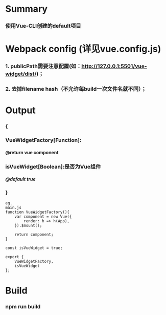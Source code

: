 
# Summary
### 使用Vue-CLI创建的default项目


# Webpack config (详见vue.config.js)
### 1. publicPath需要注意配置(如：http://127.0.0.1:5501/vue-widget/dist/)；
###  2. 去掉filename hash（不允许每build一次文件名就不同）；


# Output 
### {
###    VueWidgetFactory[Function]:
####           @return vue component
###    isVueWidget[Boolean]:是否为Vue组件
#####        @default true
### }

    eg.
    main.js
    function VueWidgetFactory(){
        var component = new Vue({
            render: h => h(App),
        }).$mount();

        return component;
    }

    const isVueWidget = true;

    export {
        VueWidgetFactory,
        isVueWidget
    };

# Build
### npm run build
    